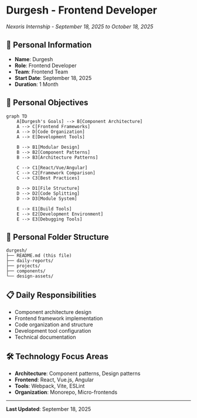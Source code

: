 # Durgesh - Frontend Developer
*Nexoris Internship - September 18, 2025 to October 18, 2025*

## 👤 Personal Information
- **Name**: Durgesh
- **Role**: Frontend Developer
- **Team**: Frontend Team
- **Start Date**: September 18, 2025
- **Duration**: 1 Month

## 🎯 Personal Objectives

```mermaid
graph TD
    A[Durgesh's Goals] --> B[Component Architecture]
    A --> C[Frontend Frameworks]
    A --> D[Code Organization]
    A --> E[Development Tools]
    
    B --> B1[Modular Design]
    B --> B2[Component Patterns]
    B --> B3[Architecture Patterns]
    
    C --> C1[React/Vue/Angular]
    C --> C2[Framework Comparison]
    C --> C3[Best Practices]
    
    D --> D1[File Structure]
    D --> D2[Code Splitting]
    D --> D3[Module System]
    
    E --> E1[Build Tools]
    E --> E2[Development Environment]
    E --> E3[Debugging Tools]
```

## 📁 Personal Folder Structure

```
durgesh/
├── README.md (this file)
├── daily-reports/
├── projects/
├── components/
└── design-assets/
```

## 📋 Daily Responsibilities
- Component architecture design
- Frontend framework implementation
- Code organization and structure
- Development tool configuration
- Technical documentation

## 🛠️ Technology Focus Areas
- **Architecture**: Component patterns, Design patterns
- **Frontend**: React, Vue.js, Angular
- **Tools**: Webpack, Vite, ESLint
- **Organization**: Monorepo, Micro-frontends

---
**Last Updated**: September 18, 2025
